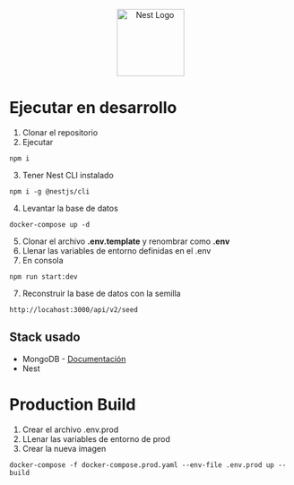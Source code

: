 <p align="center">
  <a href="http://nestjs.com/" target="blank"><img src="https://nestjs.com/img/logo-small.svg" width="120" alt="Nest Logo" /></a>
</p>

# Ejecutar en desarrollo

1. Clonar el repositorio
2. Ejecutar
```
npm i
```
3. Tener Nest CLI instalado
```
npm i -g @nestjs/cli
```
4. Levantar la base de datos
```
docker-compose up -d
```
5. Clonar el archivo __.env.template__ y renombrar como __.env__
6. Llenar las variables de entorno definidas en el .env
7. En consola
```
npm run start:dev
```
7. Reconstruir la base de datos con la semilla
```
http://locahost:3000/api/v2/seed
```

## Stack usado
* MongoDB - [Documentación](https://docs.nestjs.com/techniques/mongodb)
* Nest


# Production Build

1. Crear el archivo .env.prod
2. LLenar las variables de entorno de prod
3. Crear la nueva imagen
```
docker-compose -f docker-compose.prod.yaml --env-file .env.prod up --build
```

